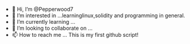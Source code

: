 - 👋 Hi, I’m @Pepperwood7
- 👀 I’m interested in ...learninglinux,solidity and programming in general.
- 🌱 I’m currently learning ...
- 💞️ I’m looking to collaborate on ...
- 📫 How to reach me ...
   This is my first github script!
   
<!---
Pepperwood7/Pepperwood7 is a ✨ special ✨ repository because its `README.md` (this file) appears on your GitHub profile.
You can click the Preview link to take a look at your changes.
--->
